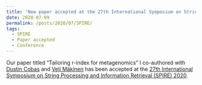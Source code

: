 ```yaml
---
title: 'New paper accepted at the 27th International Symposium on String Processing and Information Retrieval (SPIRE) 2020'
date: 2020-07-09
permalink: /posts/2020/07/SPIRE/
tags:
  - SPIRE
  - Paper accepted
  - Conference
---
```


Our paper titled “Tailoring r-index for metagenomics” I co-authored with [Dustin Cobas](https://dblp.org/pers/hd/c/Cobas:Dustin) and [Veli Mäk­inen](https://www.helsinki.fi/en/researchgroups/genome-scale-algorithmics/people/veli-makinen) has been accepted at the [27th International Symposium on String Processing and Information Retrieval (SPIRE) 2020](https://www.cs.ucf.edu/spire2020/).